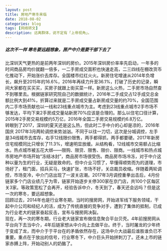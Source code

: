 ```yaml
---
layout: post
title: 房地产寒冬来临
date: 2018-08-02
categories: blog
tags: [网络转文]
description: 远离群体，说不定有「上帝视角」。
---
```

##### 这次不一样 寒冬要远超想象，房产中介是要干部下去了

比深圳天气更热的是前两年深圳的房价。2015年深圳房价率率先启动，一年多的时间商品房均价就翻一倍多，一二手房成交面积也快速走高，二三四线在棚改货币化推动下，开始涨价去库存。全国楼市红红火火。新房住宅增速从2014年负增长，飙升至2015年的16.6%，2016年再续力升至36.1%，打破了历史的记录，瞬间大家都在买买买，买房子就跟上街买菜一样。新房这么火热，二手房市场自然查不到哪里去。根据链家研究院自己的数据统计，2016年二手成交占12手成交总金额比例大到41%，折算过来就是二手房成交量占新房成交量的约70%，全国范围内二手市场贡献也以一线和23线重点城市为主。考虑到23线重点城市2手市场不够发达，平均下来2手房成交量站新房70%应该是合理的。那么以住宅口径计算，2015年2手房交易规模约5万亿，2016年全国二手房交易规模约6.8万亿。  
转眼到了2017，深圳的夏天还是这么热，但此时二手中介的心却是凉的，2016年国庆 2017年3月两轮调控来势汹汹。不同于以往一刀切，这次是分城调控，左手是34线城市去库存，右手12线限价限售，两手都得抓，两手都要硬。2017年新房住宅规模同比只增长了11.3%，增速明显放缓。从结构看，12线城市交易额占比缩水。热点城市被五花大绑——限购、限贷、限售、限价、限商。一线城市和热点城市房地产市场开始“冻结冰封”，商品房市场很受伤。商品房市场冷冻，对于中介这种以量为生的行业，无疑是致命的。但中介业习惯了，早懂得顺势而为的道理，市场好了，租门面，招兵买马，快速扩张，市场不好，关店裁员收缩。伴随着两轮调控，市场变冷，中介门店出现了一波关店潮。2017年3月调控重拳出击后，4月份链家多个门店业绩几乎为零，链家开始逐步关停300家在京门店，共100个区每区关3家。等政策宽松了会再开，经验告诉中介，冬天到了，春天还会远吗？但是这一次的寒冬，要远超想象。  
回顾过去，2014年也是行业寒冬期，当时的搜房网，开始进军线下服务领域，干起中介公司和经纪人的活，成为了传统直接的竞争对手，遭到了集体的抵制，已成为行业老大的链家奋起反击，宣布与搜房网决裂。  
现在，再一次的寒冬期，行业老大链家宣布做信息聚合平台贝壳。4年前搜房网从平台向下去当中介，4年后链家想从中介向上去做平台。终于，当时屠龙的少年终于变成了龙，而中介于于平台在的矛盾依然存在，这场中介大战最后谁胜谁负已不重要。重点在于放出的信号，行业寒冬下，中介巨头开始拼刺刀了。还未上市的链家赤膊上阵，开始动别人的奶酪了。
